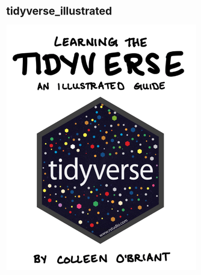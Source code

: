 # tidyverse_illustrated

<img src="https://github.com/cobriant/tidyverse_illustrated/blob/main/Learning%20the%20Tidyverse-01.png?raw=true&s=50" alt="Tidyverse Illustrated" />

